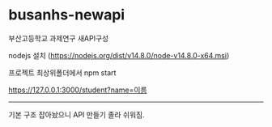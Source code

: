 # busanhs-newapi
부산고등학교 과제연구 새API구성

nodejs 설치 (https://nodejs.org/dist/v14.8.0/node-v14.8.0-x64.msi)

프로젝트 최상위폴더에서 npm start

https://127.0.0.1:3000/student?name=이름
***
기본 구조 잡아놨으니 API 만들기 졸라 쉬워짐.
